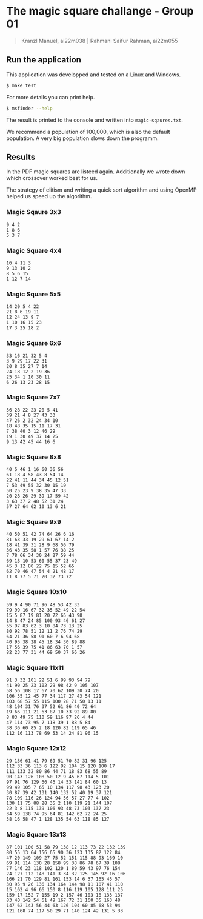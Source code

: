 # The magic square challange - Group 01


> Kranzl Manuel, ai22m038 | Rahmani Saifur Rahman, ai22m055

## Run the application
This application was developped and tested on a Linux and Windows.

```sh
$ make test
```

For more details you can print help.

```sh
$ msfinder --help
```

The result is printed to the console and written into `magic-sqaures.txt`.

We recommend a population of 100,000, which is also the default population. A very big population slows down the programm.

## Results 
In the PDF magic squares are listeed again. Additionally we wrote down which crossover worked best for us.

The strategy of elitism and writing a quick sort algorithm and using OpenMP helped us speed up the algorithm. 
### Magic Sqaure 3x3
```
9 4 2 
1 8 6 
5 3 7 
```

### Magic Square 4x4
```
16 4 11 3 
9 13 10 2 
8 5 6 15 
1 12 7 14 
```

### Magic Square 5x5
```
14 20 5 4 22 
21 8 6 19 11 
12 24 13 9 7 
1 10 16 15 23 
17 3 25 18 2 
```
### Magic Square 6x6
```
33 16 21 32 5 4 
3 9 29 17 22 31 
20 8 35 27 7 14 
24 18 12 2 19 36 
25 34 1 10 30 11 
6 26 13 23 28 15 
```

### Magic Square 7x7
```
36 28 22 23 20 5 41
39 21 4 8 27 43 33
47 26 2 32 24 34 10
18 48 35 15 11 17 31
7 38 40 3 12 46 29
19 1 30 49 37 14 25
9 13 42 45 44 16 6
```

### Magic Square 8x8
```
40 5 46 1 16 60 36 56 
61 18 4 58 43 8 54 14 
22 41 11 44 34 45 12 51 
7 53 49 55 32 30 15 19 
50 25 23 9 38 35 47 33 
20 28 26 29 39 17 59 42 
3 63 37 2 48 52 31 24 
57 27 64 62 10 13 6 21 
```

### Magic Square 9x9
```
40 50 51 42 74 64 26 6 16 
81 63 33 19 29 61 67 14 2 
18 41 39 31 28 9 68 56 79 
36 43 35 58 1 57 76 38 25 
7 78 66 34 30 24 27 59 44 
69 13 10 53 60 55 37 23 49 
45 3 12 80 22 75 15 52 65 
62 70 46 47 54 4 21 48 17 
11 8 77 5 71 20 32 73 72 
```

### Magic Square 10x10
```
59 9 4 90 71 96 48 53 42 33 
79 99 16 67 32 35 52 49 22 54 
15 5 87 19 81 20 72 65 43 98 
14 8 47 24 85 100 93 46 61 27 
55 97 83 62 3 10 84 73 13 25 
80 92 78 51 12 11 2 76 74 29 
64 21 36 58 91 60 7 6 94 68 
40 95 38 28 45 18 34 30 89 88 
17 56 39 75 41 86 63 70 1 57 
82 23 77 31 44 69 50 37 66 26 
```

### Magic Square 11x11
```
91 3 32 101 22 51 6 99 93 94 79 
41 90 25 23 102 29 98 42 9 105 107 
58 56 108 17 67 70 62 109 30 74 20 
106 35 12 45 77 34 117 27 43 54 121 
103 68 57 55 115 100 28 71 50 13 11 
48 104 31 76 37 52 61 86 40 72 64 
19 66 111 21 63 87 10 33 92 89 80 
8 83 49 75 110 59 116 97 26 4 44 
47 114 73 95 7 118 39 1 88 5 84 
38 36 60 85 2 18 120 82 119 65 46 
112 16 113 78 69 53 14 24 81 96 15 
```

### Magic Square 12x12
```
29 136 61 41 79 69 51 70 82 31 96 125
112 33 36 113 6 122 92 104 15 120 100 17
111 133 32 80 86 44 71 18 83 68 55 89
90 143 126 108 50 12 9 45 67 114 5 101
97 91 76 129 66 46 14 53 141 84 60 13
99 49 105 7 65 10 134 117 98 43 123 20
30 87 39 42 131 140 132 52 40 19 37 121
78 109 116 26 124 94 56 57 27 77 4 102
130 11 75 88 28 35 2 110 119 21 144 107
22 3 8 115 139 106 93 48 73 103 137 23
34 59 138 74 95 64 81 142 62 72 24 25
38 16 58 47 1 128 135 54 63 118 85 127
```

### Magic Square 13x13
```
87 101 100 51 58 79 138 12 113 73 22 132 139
80 55 13 64 156 65 90 36 123 135 82 122 84
47 20 149 109 27 75 52 151 115 88 93 169 10
69 91 114 130 28 158 99 38 86 78 67 39 108
77 146 23 118 102 120 1 89 59 43 97 76 154
24 127 112 148 141 3 34 32 125 145 92 16 106
166 21 70 129 81 161 153 14 6 37 165 45 57
30 95 9 26 136 134 164 144 98 11 107 41 110
15 162 4 96 66 150 8 116 119 105 128 111 25
159 17 152 7 155 19 2 157 46 103 18 133 137
83 40 142 54 61 49 167 72 31 160 35 163 48
147 62 143 56 44 63 126 104 60 85 68 53 94
121 168 74 117 50 29 71 140 124 42 131 5 33
```
